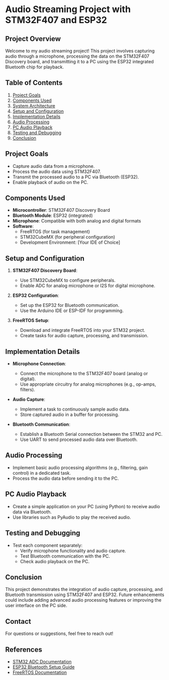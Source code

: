 # Audio Streaming Project with STM32F407 and ESP32

## Project Overview
Welcome to my audio streaming project! This project involves capturing audio through a microphone, processing the data on the STM32F407 Discovery board, and transmitting it to a PC using the ESP32 integrated Bluetooth chip for playback.

## Table of Contents
1. [Project Goals](#project-goals)
2. [Components Used](#components-used)
3. [System Architecture](#system-architecture)
4. [Setup and Configuration](#setup-and-configuration)
5. [Implementation Details](#implementation-details)
6. [Audio Processing](#audio-processing)
7. [PC Audio Playback](#pc-audio-playback)
8. [Testing and Debugging](#testing-and-debugging)
9. [Conclusion](#conclusion)

## Project Goals
- Capture audio data from a microphone.
- Process the audio data using STM32F407.
- Transmit the processed audio to a PC via Bluetooth (ESP32).
- Enable playback of audio on the PC.

## Components Used
- **Microcontroller**: STM32F407 Discovery Board
- **Bluetooth Module**: ESP32 (integrated)
- **Microphone**: Compatible with both analog and digital formats
- **Software**:
  - FreeRTOS (for task management)
  - STM32CubeMX (for peripheral configuration)
  - Development Environment: [Your IDE of Choice]

## Setup and Configuration
1. **STM32F407 Discovery Board**:
   - Use STM32CubeMX to configure peripherals.
   - Enable ADC for analog microphone or I2S for digital microphone.

2. **ESP32 Configuration**:
   - Set up the ESP32 for Bluetooth communication.
   - Use the Arduino IDE or ESP-IDF for programming.

3. **FreeRTOS Setup**:
   - Download and integrate FreeRTOS into your STM32 project.
   - Create tasks for audio capture, processing, and transmission.

## Implementation Details
- **Microphone Connection**:
  - Connect the microphone to the STM32F407 board (analog or digital).
  - Use appropriate circuitry for analog microphones (e.g., op-amps, filters).

- **Audio Capture**:
  - Implement a task to continuously sample audio data.
  - Store captured audio in a buffer for processing.

- **Bluetooth Communication**:
  - Establish a Bluetooth Serial connection between the STM32 and PC.
  - Use UART to send processed audio data over Bluetooth.

## Audio Processing
- Implement basic audio processing algorithms (e.g., filtering, gain control) in a dedicated task.
- Process the audio data before sending it to the PC.

## PC Audio Playback
- Create a simple application on your PC (using Python) to receive audio data via Bluetooth.
- Use libraries such as PyAudio to play the received audio.

## Testing and Debugging
- Test each component separately:
  - Verify microphone functionality and audio capture.
  - Test Bluetooth communication with the PC.
  - Check audio playback on the PC.

## Conclusion
This project demonstrates the integration of audio capture, processing, and Bluetooth transmission using STM32F407 and ESP32. Future enhancements could include adding advanced audio processing features or improving the user interface on the PC side.

## Contact
For questions or suggestions, feel free to reach out!

## References
- [STM32 ADC Documentation](https://www.st.com/en/embedded-software/stm32-audio-application.html)
- [ESP32 Bluetooth Setup Guide](https://docs.espressif.com/projects/esp-idf/en/latest/esp32/api-reference/bluetooth/bluedroid/index.html)
- [FreeRTOS Documentation](https://www.freertos.org/)
